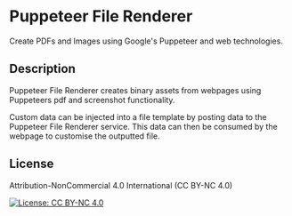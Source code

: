 # Puppeteer File Renderer

Create PDFs and Images using Google's Puppeteer and web technologies.

## Description

Puppeteer File Renderer creates binary assets from webpages using Puppeteers pdf and screenshot functionality.

Custom data can be injected into a file template by posting data to the Puppeteer File Renderer service. This data can then be consumed by the webpage to customise the outputted file.

## License

Attribution-NonCommercial 4.0 International (CC BY-NC 4.0)

[![License: CC BY-NC 4.0](https://img.shields.io/badge/License-CC%20BY--NC%204.0-lightgrey.svg)](https://creativecommons.org/licenses/by-nc/4.0/)
